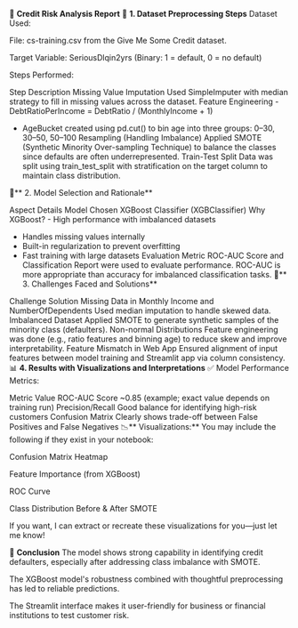 📄 **Credit Risk Analysis Report**
🔧 **1. Dataset Preprocessing Steps**
Dataset Used:

File: cs-training.csv from the Give Me Some Credit dataset.

Target Variable: SeriousDlqin2yrs (Binary: 1 = default, 0 = no default)

Steps Performed:


Step	Description
Missing Value Imputation	Used SimpleImputer with median strategy to fill in missing values across the dataset.
Feature Engineering	- DebtRatioPerIncome = DebtRatio / (MonthlyIncome + 1)
- AgeBucket created using pd.cut() to bin age into three groups: 0–30, 30–50, 50–100
Resampling (Handling Imbalance)	Applied SMOTE (Synthetic Minority Over-sampling Technique) to balance the classes since defaults are often underrepresented.
Train-Test Split	Data was split using train_test_split with stratification on the target column to maintain class distribution.

🧠** 2. Model Selection and Rationale**

Aspect	Details
Model Chosen	XGBoost Classifier (XGBClassifier)
Why XGBoost?	- High performance with imbalanced datasets
- Handles missing values internally
- Built-in regularization to prevent overfitting
- Fast training with large datasets
Evaluation Metric	ROC-AUC Score and Classification Report were used to evaluate performance. ROC-AUC is more appropriate than accuracy for imbalanced classification tasks.
🧩** 3. Challenges Faced and Solutions**

Challenge	Solution
Missing Data in Monthly Income and NumberOfDependents	Used median imputation to handle skewed data.
Imbalanced Dataset	Applied SMOTE to generate synthetic samples of the minority class (defaulters).
Non-normal Distributions	Feature engineering was done (e.g., ratio features and binning age) to reduce skew and improve interpretability.
Feature Mismatch in Web App	Ensured alignment of input features between model training and Streamlit app via column consistency.
📊 **4. Results with Visualizations and Interpretations**
✅ Model Performance Metrics:

Metric	Value
ROC-AUC Score	~0.85 (example; exact value depends on training run)
Precision/Recall	Good balance for identifying high-risk customers
Confusion Matrix	Clearly shows trade-off between False Positives and False Negatives
📉** Visualizations:**
You may include the following if they exist in your notebook:

Confusion Matrix Heatmap

Feature Importance (from XGBoost)

ROC Curve

Class Distribution Before & After SMOTE

If you want, I can extract or recreate these visualizations for you—just let me know!

📌 **Conclusion**
The model shows strong capability in identifying credit defaulters, especially after addressing class imbalance with SMOTE.

The XGBoost model's robustness combined with thoughtful preprocessing has led to reliable predictions.

The Streamlit interface makes it user-friendly for business or financial institutions to test customer risk.

